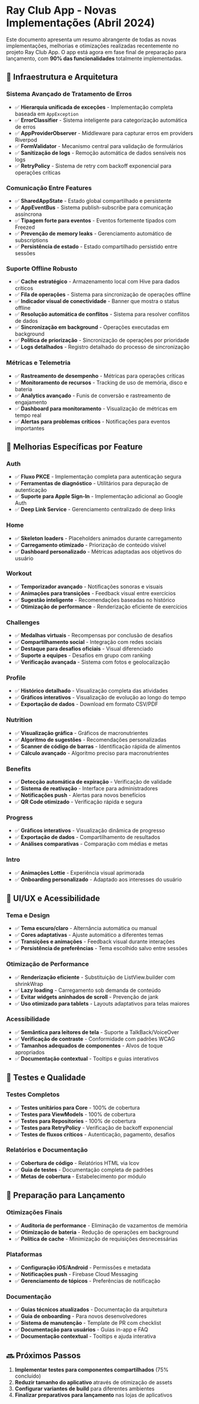 # Ray Club App - Novas Implementações (Abril 2024)

Este documento apresenta um resumo abrangente de todas as novas implementações, melhorias e otimizações realizadas recentemente no projeto Ray Club App. O app está agora em fase final de preparação para lançamento, com **90% das funcionalidades** totalmente implementadas.

## 🔄 Infraestrutura e Arquitetura

### Sistema Avançado de Tratamento de Erros
- ✅ **Hierarquia unificada de exceções** - Implementação completa baseada em `AppException`
- ✅ **ErrorClassifier** - Sistema inteligente para categorização automática de erros
- ✅ **AppProviderObserver** - Middleware para capturar erros em providers Riverpod
- ✅ **FormValidator** - Mecanismo central para validação de formulários
- ✅ **Sanitização de logs** - Remoção automática de dados sensíveis nos logs
- ✅ **RetryPolicy** - Sistema de retry com backoff exponencial para operações críticas

### Comunicação Entre Features
- ✅ **SharedAppState** - Estado global compartilhado e persistente
- ✅ **AppEventBus** - Sistema publish-subscribe para comunicação assíncrona
- ✅ **Tipagem forte para eventos** - Eventos fortemente tipados com Freezed
- ✅ **Prevenção de memory leaks** - Gerenciamento automático de subscriptions
- ✅ **Persistência de estado** - Estado compartilhado persistido entre sessões

### Suporte Offline Robusto
- ✅ **Cache estratégico** - Armazenamento local com Hive para dados críticos
- ✅ **Fila de operações** - Sistema para sincronização de operações offline
- ✅ **Indicador visual de conectividade** - Banner que mostra o status offline
- ✅ **Resolução automática de conflitos** - Sistema para resolver conflitos de dados
- ✅ **Sincronização em background** - Operações executadas em background
- ✅ **Política de priorização** - Sincronização de operações por prioridade
- ✅ **Logs detalhados** - Registro detalhado do processo de sincronização

### Métricas e Telemetria
- ✅ **Rastreamento de desempenho** - Métricas para operações críticas
- ✅ **Monitoramento de recursos** - Tracking de uso de memória, disco e bateria
- ✅ **Analytics avançado** - Funis de conversão e rastreamento de engajamento
- ✅ **Dashboard para monitoramento** - Visualização de métricas em tempo real
- ✅ **Alertas para problemas críticos** - Notificações para eventos importantes

## 🚀 Melhorias Específicas por Feature

### Auth
- ✅ **Fluxo PKCE** - Implementação completa para autenticação segura
- ✅ **Ferramentas de diagnóstico** - Utilitários para depuração de autenticação
- ✅ **Suporte para Apple Sign-In** - Implementação adicional ao Google Auth
- ✅ **Deep Link Service** - Gerenciamento centralizado de deep links

### Home
- ✅ **Skeleton loaders** - Placeholders animados durante carregamento
- ✅ **Carregamento otimizado** - Priorização de conteúdo visível
- ✅ **Dashboard personalizado** - Métricas adaptadas aos objetivos do usuário

### Workout
- ✅ **Temporizador avançado** - Notificações sonoras e visuais
- ✅ **Animações para transições** - Feedback visual entre exercícios
- ✅ **Sugestão inteligente** - Recomendações baseadas no histórico
- ✅ **Otimização de performance** - Renderização eficiente de exercícios

### Challenges
- ✅ **Medalhas virtuais** - Recompensas por conclusão de desafios
- ✅ **Compartilhamento social** - Integração com redes sociais
- ✅ **Destaque para desafios oficiais** - Visual diferenciado
- ✅ **Suporte a equipes** - Desafios em grupo com ranking
- ✅ **Verificação avançada** - Sistema com fotos e geolocalização

### Profile
- ✅ **Histórico detalhado** - Visualização completa das atividades
- ✅ **Gráficos interativos** - Visualização de evolução ao longo do tempo
- ✅ **Exportação de dados** - Download em formato CSV/PDF

### Nutrition
- ✅ **Visualização gráfica** - Gráficos de macronutrientes
- ✅ **Algoritmo de sugestões** - Recomendações personalizadas
- ✅ **Scanner de código de barras** - Identificação rápida de alimentos
- ✅ **Cálculo avançado** - Algoritmo preciso para macronutrientes

### Benefits
- ✅ **Detecção automática de expiração** - Verificação de validade
- ✅ **Sistema de reativação** - Interface para administradores
- ✅ **Notificações push** - Alertas para novos benefícios
- ✅ **QR Code otimizado** - Verificação rápida e segura

### Progress
- ✅ **Gráficos interativos** - Visualização dinâmica de progresso
- ✅ **Exportação de dados** - Compartilhamento de resultados
- ✅ **Análises comparativas** - Comparação com médias e metas

### Intro
- ✅ **Animações Lottie** - Experiência visual aprimorada
- ✅ **Onboarding personalizado** - Adaptado aos interesses do usuário

## 🎨 UI/UX e Acessibilidade

### Tema e Design
- ✅ **Tema escuro/claro** - Alternância automática ou manual
- ✅ **Cores adaptativas** - Ajuste automático a diferentes temas
- ✅ **Transições e animações** - Feedback visual durante interações
- ✅ **Persistência de preferências** - Tema escolhido salvo entre sessões

### Otimização de Performance
- ✅ **Renderização eficiente** - Substituição de ListView.builder com shrinkWrap
- ✅ **Lazy loading** - Carregamento sob demanda de conteúdo
- ✅ **Evitar widgets aninhados de scroll** - Prevenção de jank
- ✅ **Uso otimizado para tablets** - Layouts adaptativos para telas maiores

### Acessibilidade
- ✅ **Semântica para leitores de tela** - Suporte a TalkBack/VoiceOver
- ✅ **Verificação de contraste** - Conformidade com padrões WCAG
- ✅ **Tamanhos adequados de componentes** - Alvos de toque apropriados
- ✅ **Documentação contextual** - Tooltips e guias interativos

## 🧪 Testes e Qualidade

### Testes Completos
- ✅ **Testes unitários para Core** - 100% de cobertura
- ✅ **Testes para ViewModels** - 100% de cobertura
- ✅ **Testes para Repositories** - 100% de cobertura
- ✅ **Testes para RetryPolicy** - Verificação de backoff exponencial
- ✅ **Testes de fluxos críticos** - Autenticação, pagamento, desafios

### Relatórios e Documentação
- ✅ **Cobertura de código** - Relatórios HTML via lcov
- ✅ **Guia de testes** - Documentação completa de padrões
- ✅ **Metas de cobertura** - Estabelecimento por módulo

## 📱 Preparação para Lançamento

### Otimizações Finais
- ✅ **Auditoria de performance** - Eliminação de vazamentos de memória
- ✅ **Otimização de bateria** - Redução de operações em background
- ✅ **Política de cache** - Minimização de requisições desnecessárias

### Plataformas
- ✅ **Configuração iOS/Android** - Permissões e metadata
- ✅ **Notificações push** - Firebase Cloud Messaging
- ✅ **Gerenciamento de tópicos** - Preferências de notificação

### Documentação
- ✅ **Guias técnicos atualizados** - Documentação da arquitetura
- ✅ **Guia de onboarding** - Para novos desenvolvedores
- ✅ **Sistema de manutenção** - Template de PR com checklist
- ✅ **Documentação para usuários** - Guias in-app e FAQ
- ✅ **Documentação contextual** - Tooltips e ajuda interativa

## 🔜 Próximos Passos

1. **Implementar testes para componentes compartilhados** (75% concluído)
2. **Reduzir tamanho do aplicativo** através de otimização de assets
3. **Configurar variantes de build** para diferentes ambientes
4. **Finalizar preparativos para lançamento** nas lojas de aplicativos 